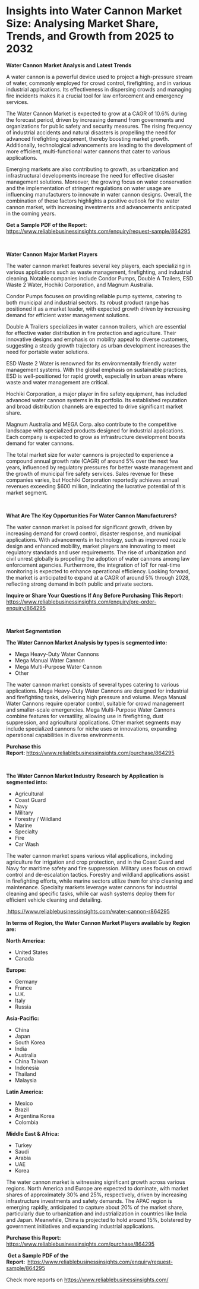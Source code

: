 <p><h1>Insights into Water Cannon Market Size: Analysing Market Share, Trends, and Growth from 2025 to 2032</h1></p><p><strong>Water Cannon Market Analysis and Latest Trends</strong></p>
<p><p>A water cannon is a powerful device used to project a high-pressure stream of water, commonly employed for crowd control, firefighting, and in various industrial applications. Its effectiveness in dispersing crowds and managing fire incidents makes it a crucial tool for law enforcement and emergency services.</p><p>The Water Cannon Market is expected to grow at a CAGR of 10.6% during the forecast period, driven by increasing demand from governments and organizations for public safety and security measures. The rising frequency of industrial accidents and natural disasters is propelling the need for advanced firefighting equipment, thereby boosting market growth. Additionally, technological advancements are leading to the development of more efficient, multi-functional water cannons that cater to various applications.</p><p>Emerging markets are also contributing to growth, as urbanization and infrastructural developments increase the need for effective disaster management solutions. Moreover, the growing focus on water conservation and the implementation of stringent regulations on water usage are influencing manufacturers to innovate in water cannon designs. Overall, the combination of these factors highlights a positive outlook for the water cannon market, with increasing investments and advancements anticipated in the coming years.</p></p>
<p><strong>Get a Sample PDF of the Report:&nbsp;</strong> <a href="https://www.reliablebusinessinsights.com/enquiry/request-sample/864295?utm_campaign=3107&utm_medium=2&utm_source=Github&utm_content=ia&utm_term=10042025&utm_id=water-cannon">https://www.reliablebusinessinsights.com/enquiry/request-sample/864295</a></p>
<p>&nbsp;</p>
<p><strong>Water Cannon Major Market Players</strong></p>
<p><p>The water cannon market features several key players, each specializing in various applications such as waste management, firefighting, and industrial cleaning. Notable companies include Condor Pumps, Double A Trailers, ESD Waste 2 Water, Hochiki Corporation, and Magnum Australia.</p><p>Condor Pumps focuses on providing reliable pump systems, catering to both municipal and industrial sectors. Its robust product range has positioned it as a market leader, with expected growth driven by increasing demand for efficient water management solutions.</p><p>Double A Trailers specializes in water cannon trailers, which are essential for effective water distribution in fire protection and agriculture. Their innovative designs and emphasis on mobility appeal to diverse customers, suggesting a steady growth trajectory as urban development increases the need for portable water solutions.</p><p>ESD Waste 2 Water is renowned for its environmentally friendly water management systems. With the global emphasis on sustainable practices, ESD is well-positioned for rapid growth, especially in urban areas where waste and water management are critical.</p><p>Hochiki Corporation, a major player in fire safety equipment, has included advanced water cannon systems in its portfolio. Its established reputation and broad distribution channels are expected to drive significant market share.</p><p>Magnum Australia and MEGA Corp. also contribute to the competitive landscape with specialized products designed for industrial applications. Each company is expected to grow as infrastructure development boosts demand for water cannons.</p><p>The total market size for water cannons is projected to experience a compound annual growth rate (CAGR) of around 5% over the next few years, influenced by regulatory pressures for better waste management and the growth of municipal fire safety services. Sales revenue for these companies varies, but Hochiki Corporation reportedly achieves annual revenues exceeding $600 million, indicating the lucrative potential of this market segment.</p></p>
<p>&nbsp;</p>
<p><strong>What Are The Key Opportunities For Water Cannon Manufacturers?</strong></p>
<p><p>The water cannon market is poised for significant growth, driven by increasing demand for crowd control, disaster response, and municipal applications. With advancements in technology, such as improved nozzle design and enhanced mobility, market players are innovating to meet regulatory standards and user requirements. The rise of urbanization and civil unrest globally is propelling the adoption of water cannons among law enforcement agencies. Furthermore, the integration of IoT for real-time monitoring is expected to enhance operational efficiency. Looking forward, the market is anticipated to expand at a CAGR of around 5% through 2028, reflecting strong demand in both public and private sectors.</p></p>
<p><strong>Inquire or Share Your Questions If Any Before Purchasing This Report:</strong> <a href="https://www.reliablebusinessinsights.com/enquiry/pre-order-enquiry/864295?utm_campaign=3107&utm_medium=2&utm_source=Github&utm_content=ia&utm_term=10042025&utm_id=water-cannon">https://www.reliablebusinessinsights.com/enquiry/pre-order-enquiry/864295</a></p>
<p>&nbsp;</p>
<p><strong>Market Segmentation</strong></p>
<p><strong>The Water Cannon Market Analysis by types is segmented into:</strong></p>
<p><ul><li>Mega Heavy-Duty Water Cannons</li><li>Mega Manual Water Cannon</li><li>Mega Multi-Purpose Water Cannon</li><li>Other</li></ul></p>
<p><p>The water cannon market consists of several types catering to various applications. Mega Heavy-Duty Water Cannons are designed for industrial and firefighting tasks, delivering high pressure and volume. Mega Manual Water Cannons require operator control, suitable for crowd management and smaller-scale emergencies. Mega Multi-Purpose Water Cannons combine features for versatility, allowing use in firefighting, dust suppression, and agricultural applications. Other market segments may include specialized cannons for niche uses or innovations, expanding operational capabilities in diverse environments.</p></p>
<p><strong>Purchase this Report:&nbsp;</strong><a href="https://www.reliablebusinessinsights.com/purchase/864295?utm_campaign=3107&utm_medium=2&utm_source=Github&utm_content=ia&utm_term=10042025&utm_id=water-cannon">https://www.reliablebusinessinsights.com/purchase/864295</a></p>
<p>&nbsp;</p>
<p><strong>The Water Cannon Market Industry Research by Application is segmented into:</strong></p>
<p><ul><li>Agricultural</li><li>Coast Guard</li><li>Navy</li><li>Military</li><li>Forestry / Wildland</li><li>Marine</li><li>Specialty</li><li>Fire</li><li>Car Wash</li></ul></p>
<p><p>The water cannon market spans various vital applications, including agriculture for irrigation and crop protection, and in the Coast Guard and Navy for maritime safety and fire suppression. Military uses focus on crowd control and de-escalation tactics. Forestry and wildland applications assist in firefighting efforts, while marine sectors utilize them for ship cleaning and maintenance. Specialty markets leverage water cannons for industrial cleaning and specific tasks, while car wash systems deploy them for efficient vehicle cleaning and detailing.</p></p>
<p><a href="https://www.reliablebusinessinsights.com/water-cannon-r864295?utm_campaign=3107&utm_medium=2&utm_source=Github&utm_content=ia&utm_term=10042025&utm_id=water-cannon">&nbsp;https://www.reliablebusinessinsights.com/water-cannon-r864295</a></p>
<p><strong>In terms of Region, the Water Cannon Market Players available by Region are:</strong></p>
<p>
    <p> <strong> North America: </strong>
        <ul>
            <li>United States</li>
            <li>Canada</li>
        </ul>
        </p> 
    <p> <strong> Europe: </strong>
        <ul>
            <li>Germany</li>
            <li>France</li>
            <li>U.K.</li>
            <li>Italy</li>
            <li>Russia</li>
        </ul>
        </p> 
    <p> <strong> Asia-Pacific: </strong>
        <ul>
            <li>China</li>
            <li>Japan</li>
            <li>South Korea</li>
            <li>India</li>
            <li>Australia</li>
            <li>China Taiwan</li>
            <li>Indonesia</li>
            <li>Thailand</li>
            <li>Malaysia</li>
        </ul>
        </p> 
    <p> <strong> Latin America: </strong>
        <ul>
            <li>Mexico</li>
            <li>Brazil</li>
            <li>Argentina Korea</li>
            <li>Colombia</li>
        </ul>
        </p> 
    <p> <strong> Middle East & Africa: </strong>
        <ul>
            <li>Turkey</li>
            <li>Saudi</li>
            <li>Arabia</li>
            <li>UAE</li>
            <li>Korea</li>
        </ul>
    </p>
    </p>
<p><p>The water cannon market is witnessing significant growth across various regions. North America and Europe are expected to dominate, with market shares of approximately 30% and 25%, respectively, driven by increasing infrastructure investments and safety demands. The APAC region is emerging rapidly, anticipated to capture about 20% of the market share, particularly due to urbanization and industrialization in countries like India and Japan. Meanwhile, China is projected to hold around 15%, bolstered by government initiatives and expanding industrial applications.</p></p>
<p><strong>Purchase this Report: </strong><a href="https://www.reliablebusinessinsights.com/purchase/864295?utm_campaign=3107&utm_medium=2&utm_source=Github&utm_content=ia&utm_term=10042025&utm_id=water-cannon">https://www.reliablebusinessinsights.com/purchase/864295</a></p>
<p>&nbsp;<strong>Get a Sample PDF of the Report:&nbsp;&nbsp;</strong><a href="https://www.reliablebusinessinsights.com/enquiry/request-sample/864295?utm_campaign=3107&utm_medium=2&utm_source=Github&utm_content=ia&utm_term=10042025&utm_id=water-cannon">https://www.reliablebusinessinsights.com/enquiry/request-sample/864295</a></p>
<p><strong></strong></p>
<p>Check more reports on <a href="https://www.reliablebusinessinsights.com/?utm_campaign=3107&utm_medium=2&utm_source=Github&utm_content=ia&utm_term=10042025&utm_id=water-cannon">https://www.reliablebusinessinsights.com/</a></p>